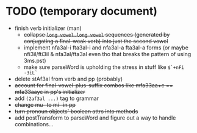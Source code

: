 # TODO (temporary document)

* finish verb initializer (man)
    * ~~collapse `long vowel.long vowel` sequences (generated by conjugating a final-weak verb) into just the second vowel~~
    * implement nfa3al-i fta3al-i and nfa3al-a fta3al-a forms (or maybe nfi3il/fti3il & nfa3al/fta3al even tho that breaks the pattern of using 3ms.pst)
    * make sure parseWord is upholding the stress in stuff like `` $`+nFi -3iL` ``
* delete stAf3al from verb and pp (probably)
* ~~account for final-vowel-plus-suffix combos like mfa33aa+c == mfa33aayc in pp's initializer~~
* add `(2af3al ...)` tag to grammar
* ~~change mu- to mi- in pp~~
* ~~turn pronoun objects' boolean attrs into methods~~
* add postTransform to parseWord and figure out a way to handle combinations...
